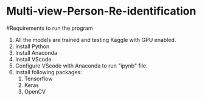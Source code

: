 # Multi-view-Person-Re-identification
#Requirements to run the program
1. All the models are trained and testing Kaggle with GPU enabled.
2. Install Python
3. Install Anaconda
4. Install VScode
5. Configure VScode with Anaconda to run "ipynb" file.
6. Install following packages:
	1. Tensorflow
	2. Keras
	3. OpenCV
